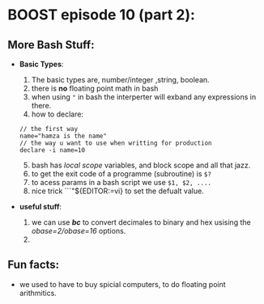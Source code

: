 # BOOST episode 10 (part 2):

## More Bash Stuff:
* **Basic Types**:
    1. The basic types are, number/integer ,string, boolean.
    2. there is **no** floating point math in bash
    3. when using `"` in bash the interperter will exband any expressions in there.
    4. how to declare: 
   
      
      // the first way 
      name="hamza is the name"
      // the way u want to use when writting for production
      declare -i name=10
      
      
    5. bash has *local scope* variables, and block scope and all that jazz.
    6. to get the exit code of a programme (subroutine) is `$?`
    7. to acess params in a bash script we use `$1, $2, ....`
    8. nice trick ```"${EDITOR:=vi} to set the defualt value.
    

* **useful stuff**:
    1. we can use ***bc*** to convert decimales to binary and hex usising the *obase=2/obase=16* options.
    2. 



## Fun facts:
* we used to have to buy spicial computers, to do floating point arithmitics.
